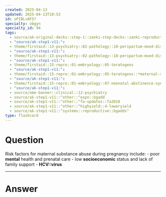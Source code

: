 ```yaml
---
created: 2025-04-13
updated: 2025-04-13T10:53
id: sP{BL<AF5?
specialty: obgyn
specialty_id: 94
tags:
  - source/ak-original-decks::step-1::zanki-step-decks::zanki-reproductive::reproductive-physiology-+-anatomy/embryo
  - "source/ak-step1-v11:": 
  - theme/firstaid::13-psychiatry::02-pathology::18-peripartum-mood-disturbances
  - "source/ak-step1-v11:": 
  - theme/firstaid::13-psychiatry::02-pathology::18-peripartum-mood-disturbances::postpartum-substance-abuse
  - "source/ak-step1-v11:": 
  - theme/firstaid::15-repro::01-embryology::05-teratogens
  - "source/ak-step1-v11:": 
  - theme/firstaid::15-repro::01-embryology::05-teratogens::*maternal-substance-abuse
  - "source/ak-step1-v11:": 
  - theme/firstaid::15-repro::01-embryology::07-neonatal-abstinence-syndrome
  - "source/ak-step1-v11:": 
  - source/ome-banner::clinical::12-psychiatry
  - source/ak-step1-v11::^other::^expn::bgadd
  - source/ak-step1-v11::^other::^fa-updates::fa2018
  - source/ak-step1-v11::^other::^highyield::4-loweryield
  - source/ak-step1-v11::^systems::reproductive::bgadds"
type: flashcard
---
```


# Question
Risk factors for maternal substance abuse during pregnancy include: - poor **mental** health and prenatal care - low **socioeconomic** status and lack of family support - **HCV::virus**

---

# Answer

